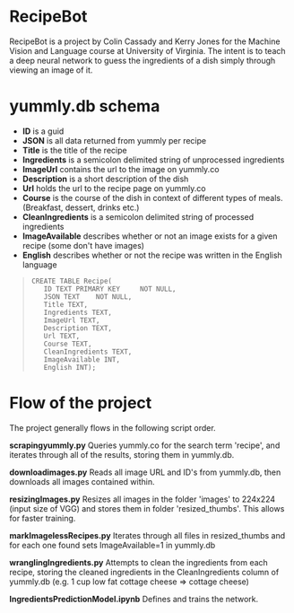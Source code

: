 # RecipeBot
RecipeBot is a project by Colin Cassady and Kerry Jones for the Machine Vision and Language
course at University of Virginia. The intent is to teach a deep neural network to guess the 
ingredients of a dish simply through viewing an image of it.

# yummly.db schema
* **ID** is a guid
* **JSON** is all data returned from yummly per recipe
* **Title** is the title of the recipe
* **Ingredients** is a semicolon delimited string of unprocessed ingredients
* **ImageUrl** contains the url to the image on yummly.co
* **Description** is a short description of the dish
* **Url** holds the url to the recipe page on yummly.co
* **Course** is the course of the dish in context of different types of meals. (Breakfast, dessert, drinks etc.)
* **CleanIngredients** is a semicolon delimited string of processed ingredients
* **ImageAvailable** describes whether or not an image exists for a given recipe (some don't have images)
* **English** describes whether or not the recipe was written in the English language

>     CREATE TABLE Recipe(
>        ID TEXT PRIMARY KEY     NOT NULL,
>        JSON TEXT    NOT NULL,
>        Title TEXT,
>        Ingredients TEXT,
>        ImageUrl TEXT,
>        Description TEXT,
>        Url TEXT,
>        Course TEXT,
>        CleanIngredients TEXT,
>        ImageAvailable INT,
>        English INT);

# Flow of the project
The project generally flows in the following script order.


**scrapingyummly.py**
Queries yummly.co for the search term 'recipe', and iterates through
all of the results, storing them in yummly.db.

**downloadimages.py**
Reads all image URL and ID's from yummly.db, then downloads all images
contained within.

**resizingImages.py**
Resizes all images in the folder 'images' to 224x224 (input size of VGG)
and stores them in folder 'resized_thumbs'. This allows for faster training.

**markImagelessRecipes.py**
Iterates through all files in resized_thumbs and for each one found sets
ImageAvailable=1 in yummly.db

**wranglingIngredients.py**
Attempts to clean the ingredients from each recipe, storing the cleaned
ingredients in the CleanIngredients column of yummly.db
(e.g. 1 cup low fat cottage cheese => cottage cheese)

**IngredientsPredictionModel.ipynb**
Defines and trains the network.

